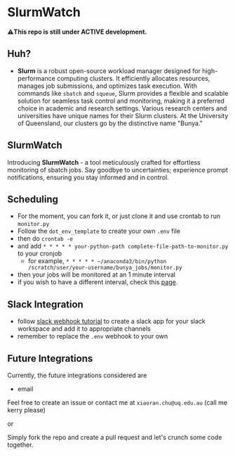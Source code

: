 # SlurmWatch

**⚠️This repo is still under ACTIVE development.**

## Huh?
- **Slurm** is a robust open-source workload manager designed for high-performance computing clusters. It efficiently allocates resources, manages job submissions, and optimizes task execution. With commands like `sbatch` and `squeue`, Slurm provides a flexible and scalable solution for seamless task control and monitoring, making it a preferred choice in academic and research settings. Various research centers and universities have unique names for their Slurm clusters. At the University of Queensland, our clusters go by the distinctive name "Bunya."

## SlurmWatch

Introducing **SlurmWatch** - a tool meticulously crafted for effortless monitoring of sbatch jobs. Say goodbye to uncertainties; experience prompt notifications, ensuring you stay informed and in control.

## Scheduling

- For the moment, you can fork it, or just clone it and use crontab to run `monitor.py`
- Follow the `dot_env_template` to create your own `.env` file
- then do `crontab -e`
- and add `* * * * * your-python-path complete-file-path-to-monitor.py` to your cronjob
  - for example, `* * * * * ~/anaconda3/bin/python /scratch/user/your-username/bunya_jobs/monitor.py`
- then your jobs will be monitored at an 1 minute interval
- if you wish to have a different interval, check this [page](https://www.atatus.com/tools/cron).

## Slack Integration

- follow [slack webhook tutorial](https://api.slack.com/messaging/webhooks) to create a slack app for your slack workspace and add it to appropriate channels
- remember to replace the `.env` webhook to your own

## Future Integrations

Currently, the future integrations considered are
- email

Feel free to create an issue or contact me at `xiaoran.chu@uq.edu.au` (call me kerry please)

or

Simply fork the repo and create a pull request and let's crunch some code together.
